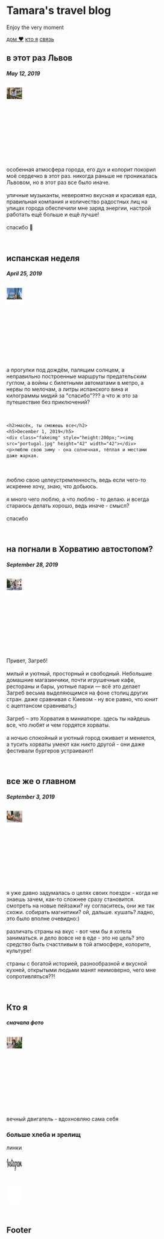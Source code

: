<!DOCTYPE html>
<html>
<head>
<title>Page Title</title>
<meta charset="UTF-8">
<meta name="viewport" content="width=device-width, initial-scale=1">
<style>
* {
  box-sizing: border-box;
}

/* Style the body */
body {
  font-family: Arial;
  margin: 0;
}

/* Header/logo Title */
.header {
  font-family: URW Chancery L, cursive;
  padding: 30px;
  text-align: center;
  background: #1abc9c;
  color: white;
}

/* Style the top navigation bar */
.navbar {
  display: flex;
  background-color: #987;
}

/* Style the navigation bar links */
.navbar a {
  color: white;
  padding: 14px 20px;
  text-decoration: none;
  text-align: center;
}

/* Change color on hover */
.navbar a:hover {
  background-color: #ddd;
  color: black;
}

/* Column container */
.row {  
  display: flex;
  flex-wrap: wrap;
}

/* Create two unequal columns that sits next to each other */
/* Sidebar/left column */
.side {
  flex: 30%;
  background-color: #f1f1f1;
  padding: 20px;
}

/* Main column */
.main {
  flex: 70%;
  background-color: white;
  padding: 20px;
}

/* Fake image, just for this example */
.fakeimg {
  background-color: #aaa;
  width: 100%;
  padding: 20px;
}

/* Footer */
.footer {
  padding: 20px;
  text-align: center;
  background: #ddd;
}

/* Responsive layout - when the screen is less than 700px wide, make the two columns stack on top of each other instead of next to each other */
@media screen and (max-width: 700px) {
  .row, .navbar {   
    flex-direction: column;
  }
}
</style>
</head>
<body>

<!-- Header -->
<div class="header">
  <h1>Tamara's travel blog</h1>
  <p>Enjoy the very moment</p>
</div>

<!-- Navigation Bar -->
<div class="navbar">
  <a href="#">дом ♥</a>
  <a href="#">кто я</a>
  <a href="#">связь</a>
</div>

<!-- The flexible grid (content) -->
<div class="row">
  <div class="main">
    <h2>в этот раз Львов</h2>
    <h5>May 12, 2019</h5>
    <div class="fakeimg" style="height:200px;"><img src="lviv.jpg" height="42" width="42"></div>
    <p>особенная атмосфера города, его дух и колорит покорил моё сердечко в этот раз. никогда раньше не проникалась Львовом, но в этот раз все было иначе.
<br><br>
уличные музыканты, невероятно вкусная и красивая еда, правильная компания и количество радостных лиц на улицах города обеспечили мне заряд энергии, настрой работать ещё больше и ещё лучше!
<br><br>
спасибо 🌸</p>
    <br>
    <h2>испанская неделя</h2>
    <h5>April 25, 2019</h5>
    <div class="fakeimg" style="height:200px;"><img src="spain.jpg" height="42" width="42"></div>    <p>а прогулки под дождём, палящим солнцем, а неправильно построенные маршруты предательским гуглом, а войны с билетными автоматами в метро, а нервы по мелочам, а литры испанского вина и килограммы мидий за "спасибо"??? а что ж это за путешествие без приключений?</p>
        <br>
        
    <h2>масёк, ты сможешь все</h2>
    <h5>December 1, 2019</h5>
    <div class="fakeimg" style="height:200px;"><img src="portugal.jpg" height="42" width="42"></div>
    <p>люблю свою зиму - она солнечная, тёплая и местами даже жаркая.
<br><br>
люблю свою целеустремленность, ведь если чего-то искренне хочу, знаю, что добьюсь.
<br><br>
я много чего люблю, а что люблю - то делаю. и всегда стараюсь делать хорошо, ведь иначе - смысл?
<br><br>
спасибо</p>

<br>
    <h2>на погнали в Хорватию автостопом?</h2>
    <h5>September 28, 2019</h5>
    <div class="fakeimg" style="height:200px;"><img src="zagreb.jpg" height="42" width="42"></div>
    <p>Привет, Загреб!
<br><br>
милый и уютный, просторный и свободный. Небольшие домашние магазинчики, почти игрушечные кафе, рестораны и бары, уютные парки — всё это делает Загреб весьма выделяющимся на фоне столиц других стран. даже сравнивая с Киевом - ну все равно, что юнит с ацептансом сравнивать;) 
<br><br>
Загреб – это Хорватия в миниатюре. здесь ты найдешь все, что любят и чем гордятся хорваты.
<br><br>
а ночью спокойный и уютный город оживает и меняется, а тусить хорваты умеют как никто другой - они даже фестивали бургеров устраивают!</p>

<br>
    <h2>все же о главном</h2>
    <h5>September 3, 2019</h5>
    <div class="fakeimg" style="height:200px;"><img src="split.jpg" height="42" width="42"></div>
    <p>я уже давно задумалась о целях своих поездок - когда не знаешь зачем, как-то сложнее сразу становится. смотреть на новые пейзажи? ну согласитесь, они же так схожи. собирать магнитики? ой, дальше. кушать? ладно, это было вполне очевидно:)
<br><br>
различать страны на вкус - вот чем бы я хотела заниматься. и дело вовсе не в еде - это не цель? это средство быть счастливым в той атмосфере, колорите, культуре! 
<br><br>
страны с богатой историей, разнообразной и вкусной кухней, открытыми людьми манят неимоверно, чего мне сопротивляться??!</p>
</div>
  <br>
  
  
  <div class="side">
    <h2>Кто я</h2>
    <h5>сначала фото</h5>
    <div class="fakeimg" style="height:200px;"><img src="me.jpg" height="42" width="42"></div>
    <p>вечный двигатель - вдохновляю сама себя</p>
    <h3>больше хлеба и зрелищ</h3>
    <p>линки</p>
    <div class="fakeimg" style="height:60px;"><img src="instalogo.png" height="42" width="42"></div><br>
    <div class="fakeimg" style="height:60px;"><img src="fblogo.png" height="42" width="42"></div><br>
    
</div>

<!-- Footer -->
<div class="footer">
  <h2>Footer</h2>
</div>

</body>
</html>

